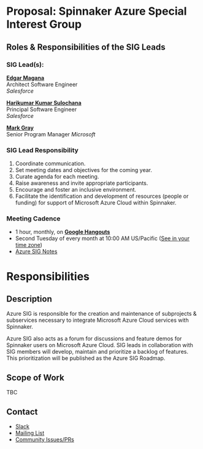 # Proposal: Spinnaker Azure Special Interest Group

## Roles & Responsibilities of the SIG Leads

### SIG Lead(s):

**[Edgar Magana](https://github.com/emagana)** \
Architect Software Engineer \
_Salesforce_

**[Harikumar Kumar Sulochana](https://github.com/harikumarks)** \
Principal Software Engineer \
_Salesforce_

**[Mark Gray](https://github.com/grayzu)** \
Senior Program Manager
_Microsoft_

### SIG Lead Responsibility

1. Coordinate communication.
2. Set meeting dates and objectives for the coming year.
3. Curate agenda for each meeting.
4. Raise awareness and invite appropriate participants.
5. Encourage and foster an inclusive environment.
6. Facilitate the identification and development of resources (people or funding) for support of Microsoft Azure Cloud within Spinnaker.


### Meeting Cadence
 - 1 hour, monthly, on **[Google Hangouts](https://meet.google.com/qwd-sdvd-euu)**
 - Second Tuesday of every month at 10:00 AM US/Pacific ([See in your time zone](https://www.thetimezoneconverter.com/?t=10:00am&tz=San%20Francisco))
 - [Azure SIG Notes](https://docs.google.com/document/d/1T9BPCLfJg8XW_AWifMEGfxpjoh6jVoWtK6hos1xq9Bo/edit?usp=sharing)

# Responsibilities

## Description

Azure SIG is responsible for the creation and maintenance of subprojects & subservices necessary to integrate Microsoft Azure Cloud services with Spinnaker.

Azure SIG also acts as a forum for discussions and feature demos for Spinnaker users on Microsoft Azure Cloud. SIG leads in collaboration with SIG members will develop, maintain and prioritize a backlog of features. This prioritization will be published as the Azure SIG Roadmap.


## Scope of Work

TBC

## Contact

* [Slack](http://spinnakerteam.slack.com/messages/sig-azure)
* [Mailing List](https://groups.google.com/a/spinnaker.io/forum/#!forum/sig-azure)
* [Community Issues/PRs](https://github.com/spinnaker/spinnaker/labels/sig%2Fazure)
